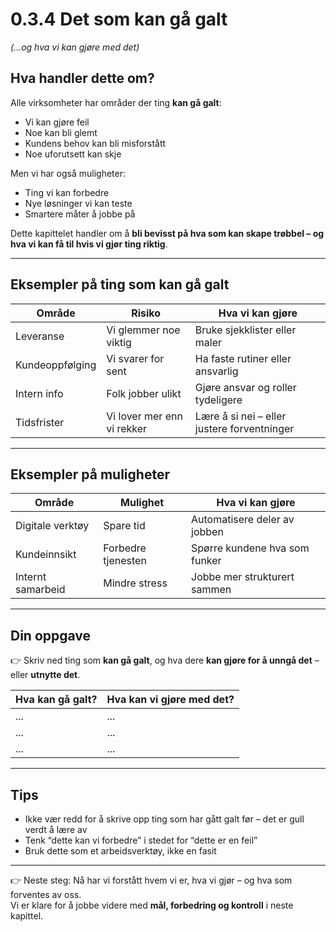 # 0.3.4 Det som kan gå galt  
*(...og hva vi kan gjøre med det)*

## Hva handler dette om?

Alle virksomheter har områder der ting **kan gå galt**:
- Vi kan gjøre feil
- Noe kan bli glemt
- Kundens behov kan bli misforstått
- Noe uforutsett kan skje

Men vi har også muligheter:
- Ting vi kan forbedre
- Nye løsninger vi kan teste
- Smartere måter å jobbe på

Dette kapittelet handler om å **bli bevisst på hva som kan skape trøbbel – og hva vi kan få til hvis vi gjør ting riktig**.

---

## Eksempler på ting som kan gå galt

| Område | Risiko | Hva vi kan gjøre |
|--------|--------|------------------|
| Leveranse | Vi glemmer noe viktig | Bruke sjekklister eller maler |
| Kundeoppfølging | Vi svarer for sent | Ha faste rutiner eller ansvarlig |
| Intern info | Folk jobber ulikt | Gjøre ansvar og roller tydeligere |
| Tidsfrister | Vi lover mer enn vi rekker | Lære å si nei – eller justere forventninger |

---

## Eksempler på muligheter

| Område | Mulighet | Hva vi kan gjøre |
|--------|----------|------------------|
| Digitale verktøy | Spare tid | Automatisere deler av jobben |
| Kundeinnsikt | Forbedre tjenesten | Spørre kundene hva som funker |
| Internt samarbeid | Mindre stress | Jobbe mer strukturert sammen |

---

## Din oppgave

👉 Skriv ned ting som **kan gå galt**, og hva dere **kan gjøre for å unngå det** – eller **utnytte det**.

| Hva kan gå galt? | Hva kan vi gjøre med det? |
|------------------|---------------------------|
| ... | ... |
| ... | ... |
| ... | ... |

---

## Tips

- Ikke vær redd for å skrive opp ting som har gått galt før – det er gull verdt å lære av
- Tenk “dette kan vi forbedre” i stedet for “dette er en feil”
- Bruk dette som et arbeidsverktøy, ikke en fasit

---

👉 Neste steg: Nå har vi forstått hvem vi er, hva vi gjør – og hva som forventes av oss.  
Vi er klare for å jobbe videre med **mål, forbedring og kontroll** i neste kapittel.
